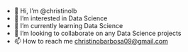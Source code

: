 - 👋 Hi, I’m @christinolb
- 👀 I’m interested in Data Science
- 🌱 I’m currently learning Data Science
- 💞️ I’m looking to collaborate on any Data Science projects
- 📫 How to reach me christinobarbosa09@gmail.com

<!---
christinolb/christinolb is a ✨ special ✨ repository because its `README.md` (this file) appears on your GitHub profile.
You can click the Preview link to take a look at your changes.
--->
